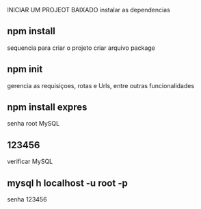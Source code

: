  INICIAR UM PROJEOT BAIXADO
 instalar as dependencias
 ##  npm install

 sequencia para criar o projeto
 criar arquivo package
 ## npm init

 gerencia as requisiçoes, rotas e Urls, entre outras funcionalidades

 ## npm install expres

 senha root MySQL
 ## 123456

 verificar MySQL
 ## mysql h localhost -u root -p
   senha 123456
   ##